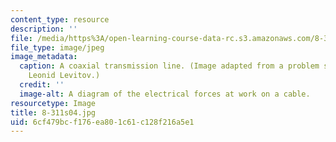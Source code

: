 ```yaml
---
content_type: resource
description: ''
file: /media/https%3A/open-learning-course-data-rc.s3.amazonaws.com/8-311-electromagnetic-theory-spring-2004/6cf479bcf176ea801c61c128f216a5e1_8-311s04.jpg
file_type: image/jpeg
image_metadata:
  caption: A coaxial transmission line. (Image adapted from a problem set by Prof.
    Leonid Levitov.)
  credit: ''
  image-alt: A diagram of the electrical forces at work on a cable.
resourcetype: Image
title: 8-311s04.jpg
uid: 6cf479bc-f176-ea80-1c61-c128f216a5e1
---
```

